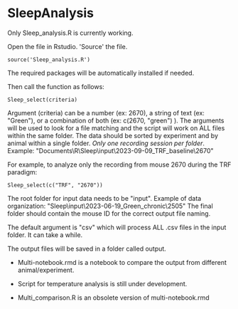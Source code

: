 # SleepAnalysis

Only Sleep_analysis.R is currently working.

Open the file in Rstudio.
'Source' the file.

  `source('Sleep_analysis.R')`

The required packages will be automatically installed if needed.

Then call the function as follows:

  `Sleep_select(criteria)`

Argument (criteria) can be a number (ex: 2670), a string of text (ex: "Green"), or a combination of both (ex: c(2670, "green") ).
The arguments will be used to look for a file matching and the script will work on ALL files within the same folder.
The data should be sorted by experiment and by animal within a single folder.
*Only one recording session per folder*. Example: "Documents\R\Sleep\input\2023-09-09_TRF_baseline\2670"

For example, to analyze only the recording from mouse 2670 during the TRF paradigm:

`Sleep_select(c("TRF", "2670"))`

The root folder for input data needs to be "input". Example of data organization: "Sleep\input\2023-06-19_Green_chronic\2505"
The final folder should contain the mouse ID for the correct output file naming.

The default argument is "csv" which will process ALL .csv files in the input folder. It can take a while.

The output files will be saved in a folder called output.

* Multi-notebook.rmd is a notebook to compare the output from different animal/experiment.

* Script for temperature analysis is still under development.

* Multi_comparison.R is an obsolete version of multi-notebook.rmd
